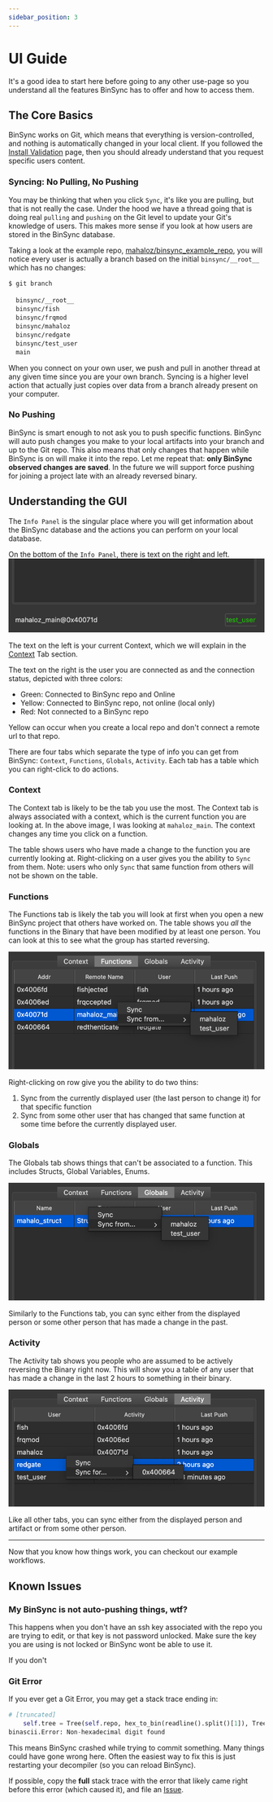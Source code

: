 ```yaml
---
sidebar_position: 3
---
```


# UI Guide

It's a good idea to start here before going to any other use-page so you understand all the features BinSync has to offer and how to access them.

## The Core Basics
BinSync works on Git, which means that everything is version-controlled, and nothing is automatically changed in your local client. If you followed the [Install Validation](/docs/install-validation) page, then you should already understand that you request specific users content. 

### Syncing: No Pulling, No Pushing
You may be thinking that when you click `Sync`, it's like you are pulling, but that is not really the case. Under the hood we have a thread going that is doing real `pulling` and `pushing` on the Git level to update your Git's knowledge of users. This makes more sense if you look at how users are stored in the BinSync database. 

Taking a look at the example repo, [mahaloz/binsync_example_repo](https://github.com/mahaloz/binsync_example_repo/), you will notice every user is actually a branch based on the initial `binsync/__root__` which has no changes:

```bash
$ git branch

  binsync/__root__
  binsync/fish
  binsync/frqmod
  binsync/mahaloz
  binsync/redgate
  binsync/test_user
  main
```

When you connect on your own user, we push and pull in another thread at any given time since you are your own branch. Syncing is a higher level action that actually just copies over data from a branch already present on your computer.

### No Pushing
BinSync is smart enough to not ask you to push specific functions. BinSync will auto push changes you make to your local artifacts into your branch and up to the Git repo. This also means that only changes that happen while BinSync is on will make it into the repo. Let me repeat that: **only BinSync observed changes are saved**. In the future we will support force pushing for joining a project late with an already reversed binary. 

## Understanding the GUI
The `Info Panel` is the singular place where you will get information about the BinSync database and the actions you can perform on your local database. 

On the bottom of the `Info Panel`, there is text on the right and left.
![](./img/manual1.png)

The text on the left is your current Context, which we will explain in the [Context](#context) Tab section. 

The text on the right is the user you are connected as and the connection status, depicted with three colors:
- Green: Connected to BinSync repo and Online
- Yellow: Connected to BinSync repo, not online (local only)
- Red: Not connected to a BinSync repo 

Yellow can occur when you create a local repo and don't connect a remote url to that repo. 

There are four tabs which separate the type of info you can get from BinSync: `Context`, `Functions`, `Globals`, `Activity`. Each tab has a table which you can right-click to do actions.  

### Context
The Context tab is likely to be the tab you use the most. The Context tab is always associated with a context, which is the current function you are looking at. In the above image, I was looking at `mahaloz_main`. The context changes any time you click on a function. 

The table shows users who have made a change to the function you are currently looking at. Right-clicking on a user gives you the ability to `Sync` from them. Note: users who only `Sync` that same function from others will not be shown on the table. 

### Functions
The Functions tab is likely the tab you will look at first when you open a new BinSync project that others have worked on. The table shows you _all_ the functions in the Binary that have been modified by at least one person. You can look at this to see what the group has started reversing. 

![](./img/manual2.png)

Right-clicking on row give you the ability to do two thins:
1. Sync from the currently displayed user (the last person to change it) for that specific function
2. Sync from some other user that has changed that same function at some time before the currently displayed user.

### Globals
The Globals tab shows things that can't be associated to a function. This includes Structs, Global Variables, Enums. 

![](./img/manual3.png)

Similarly to the Functions tab, you can sync either from the displayed person or some other person that has made a change in the past.

### Activity
The Activity tab shows you people who are assumed to be actively reversing the Binary right now. This will show you a table of any user that has made a change in the last 2 hours to something in their binary. 

![](./img/manual4.png)

Like all other tabs, you can sync either from the displayed person and artifact or from some other person.

---

Now that you know how things work, you can checkout our example workflows.

## Known Issues 
### My BinSync is not auto-pushing things, wtf?
This happens when you don't have an ssh key associated with the repo you are trying to edit, or that key is not password unlocked. Make sure the key you are using is not locked or BinSync wont be able to use it. 

If you don't 

### Git Error
If you ever get a Git Error, you may get a stack trace ending in:
```python
# [truncated]
    self.tree = Tree(self.repo, hex_to_bin(readline().split()[1]), Tree.tree_id << 12, '')
binascii.Error: Non-hexadecimal digit found
```

This means BinSync crashed while trying to commit something. Many things could have gone wrong here. Often the easiest way to fix this is just restarting your decompiler (so you can reload BinSync).

If possible, copy the **full** stack trace with the error that likely came right before this error (which caused it), and file an [Issue](https://github.com/angr/binsync/issues). 

